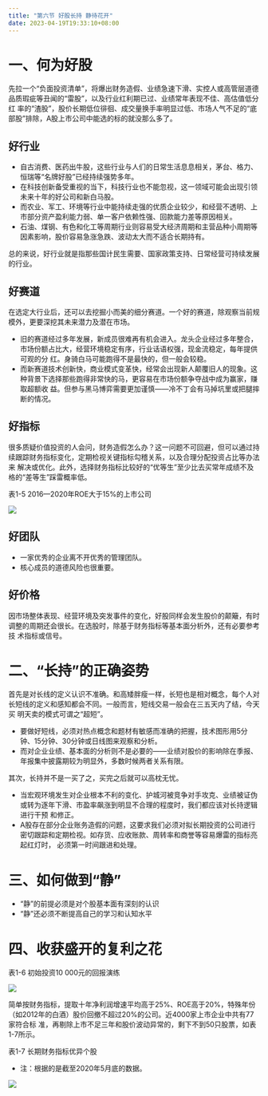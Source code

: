 ```yaml
---
title: "第六节 好股长持 静待花开"
date: 2023-04-19T19:33:10+08:00
---
```


# 一、何为好股

先拉一个“负面投资清单”，将爆出财务造假、业绩急速下滑、实控人或高管层道德品质瑕疵等丑闻的“雷股”，以及行业红利期已过、业绩常年表现不佳、高估值低分红
率的“渣股”，股价长期低位徘徊、成交量换手率明显过低、市场人气不足的“底部股”排除，A股上市公司中能选的标的就没那么多了。

## 好行业

- 自古消费、医药出牛股，这些行业与人们的日常生活息息相关，茅台、格力、恒瑞等“名牌好股”已经持续强势多年。
- 在科技创新备受重视的当下，科技行业也不能忽视，这一领域可能会出现引领未来十年的好公司和新白马股。
- 而农业、军工、环境等行业中能持续走强的优质企业较少，和经营不透明、上市部分资产盈利能力弱、单一客户依赖性强、回款能力差等原因相关。
- 石油、煤钢、有色和化工等周期行业则容易受大经济周期和主营品种小周期等因素影响，股价容易急涨急跌、波动太大而不适合长期持有。

总的来说，好行业就是指那些国计民生需要、国家政策支持、日常经营可持续发展的行业。

## 好赛道

在选定大行业后，还可以去挖掘小而美的细分赛道。一个好的赛道，除观察当前规模外，更要深挖其未来潜力及潜在市场。

- 旧的赛道经过多年发展，新成员很难再有机会进入。龙头企业经过多年整合，市场份额占比大，经营环境稳定有序，行业话语权强，现金流稳定，每年提供可观的分
  红。身骑白马可能跑得不是最快的，但一般会较稳。
- 而新赛道技术创新快，商业模式变革快，经常会出现新人颠覆旧人的现象。这种背景下选择那些跑得非常快的马，更容易在市场份额争夺战中成为赢家，赚取超额收
  益。但参与黑马博弈需要更加谨慎——冷不丁会有马掉坑里或把腿摔断的情况。

## 好指标

很多质疑价值投资的人会问，财务造假怎么办？这一问题不可回避，但可以通过持续跟踪财务指标变化，定期检视关键指标勾稽关系，以及合理分配投资占比等办法来
解决或优化。此外，选择财务指标比较好的“优等生”至少比去买常年成绩不及格的“差等生”踩雷概率低。

表1-5 2016—2020年ROE大于15%的上市公司

![](https://res.weread.qq.com/wrepub/CB_3300020868_Figure-T47_19413.jpg)

## 好团队

- 一家优秀的企业离不开优秀的管理团队。
- 核心成员的道德风险也很重要。

## 好价格

因市场整体表现、经营环境及突发事件的变化，好股同样会发生股价的颠簸，有时调整的周期还会很长。在选股时，除基于财务指标等基本面分析外，还有必要参考技
术指标或信号。

# 二、“长持”的正确姿势

首先是对长线的定义认识不准确。和高矮胖瘦一样，长短也是相对概念，每个人对长短线的定义和感知都会不同。一般而言，短线交易一般会在三五天内了结，今天买
明天卖的模式可谓之“超短”。

- 要做好短线，必须对热点概念和题材有敏感而准确的把握，技术图形用5分钟、15分钟、30分钟或日线图来观察和分析。
- 而对企业业绩、基本面的分析则不是必要的——业绩对股价的影响除在季报、年报集中披露期较为明显外，多数时候两者关系有限。

其次，长持并不是一买了之，买完之后就可以高枕无忧。

- 当宏观环境发生对企业根本不利的变化、护城河被竞争对手攻克、业绩被证伪或转为逐年下滑、市盈率飙涨到明显不合理的程度时，我们都应该对长持逻辑进行干预
  和修正。
- A股存在部分企业账务造假的问题，这要求我们必须对拟长期投资的公司进行密切跟踪和定期检视。如存货、应收账款、周转率和商誉等容易爆雷的指标亮起红灯时，
  必须第一时间跟进和处理。

# 三、如何做到“静”

- “静”的前提必须是对个股基本面有深刻的认识
- “静”还必须不断提高自己的学习和认知水平

# 四、收获盛开的复利之花

表1-6 初始投资10 000元的回报演练

![](https://res.weread.qq.com/wrepub/CB_3300020868_Figure-T52_19414.jpg)

简单按财务指标，提取十年净利润增速平均高于25%、ROE高于20%，特殊年份（如2012年的白酒）股价回撤不超过20%的公司。近4000家上市企业中共有77家符合标
准，再剔除上市不足三年和股价波动异常的，剩下不到50只股票，如表1-7所示。

表1-7 长期财务指标优异个股

- 注：根据的是截至2020年5月底的数据。

![](https://res.weread.qq.com/wrepub/CB_3300020868_Figure-T53_19415.jpg)
